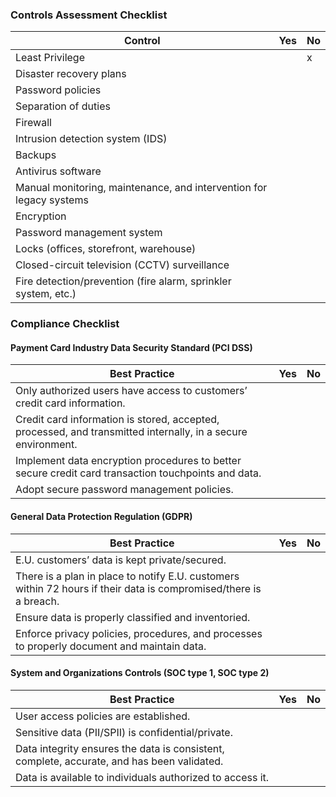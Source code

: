 ### Controls Assessment Checklist

| Control                                               | Yes | No  |
|-------------------------------------------------------|-----|-----|
| Least Privilege                                       |     |  x   |
| Disaster recovery plans                               |     |     |
| Password policies                                     |     |     |
| Separation of duties                                  |     |     |
| Firewall                                              |     |     |
| Intrusion detection system (IDS)                      |     |     |
| Backups                                               |     |     |
| Antivirus software                                    |     |     |
| Manual monitoring, maintenance, and intervention for legacy systems |     |     |
| Encryption                                            |     |     |
| Password management system                            |     |     |
| Locks (offices, storefront, warehouse)               |     |     |
| Closed-circuit television (CCTV) surveillance        |     |     |
| Fire detection/prevention (fire alarm, sprinkler system, etc.) |     |     |

### Compliance Checklist

#### Payment Card Industry Data Security Standard (PCI DSS)

| Best Practice                                         | Yes | No  |
|-------------------------------------------------------|-----|-----|
| Only authorized users have access to customers’ credit card information. |     |     |
| Credit card information is stored, accepted, processed, and transmitted internally, in a secure environment. |     |     |
| Implement data encryption procedures to better secure credit card transaction touchpoints and data. |     |     |
| Adopt secure password management policies.            |     |     |

#### General Data Protection Regulation (GDPR)

| Best Practice                                         | Yes | No  |
|-------------------------------------------------------|-----|-----|
| E.U. customers’ data is kept private/secured.        |     |     |
| There is a plan in place to notify E.U. customers within 72 hours if their data is compromised/there is a breach. |     |     |
| Ensure data is properly classified and inventoried.   |     |     |
| Enforce privacy policies, procedures, and processes to properly document and maintain data. |     |     |

#### System and Organizations Controls (SOC type 1, SOC type 2)

| Best Practice                                         | Yes | No  |
|-------------------------------------------------------|-----|-----|
| User access policies are established.                 |     |     |
| Sensitive data (PII/SPII) is confidential/private.    |     |     |
| Data integrity ensures the data is consistent, complete, accurate, and has been validated. |     |     |
| Data is available to individuals authorized to access it. |     |     |

